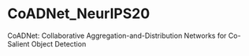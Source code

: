 # CoADNet_NeurIPS20
CoADNet: Collaborative Aggregation-and-Distribution Networks for Co-Salient Object Detection
